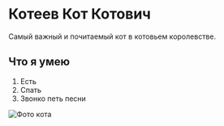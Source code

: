 # Котеев Кот Котович

Самый важный и почитаемый кот в котовьем королевстве. 

## Что я умею
1. Есть
2. Спать
3. Звонко петь песни

![Фото кота](unnamed.jpg) 
